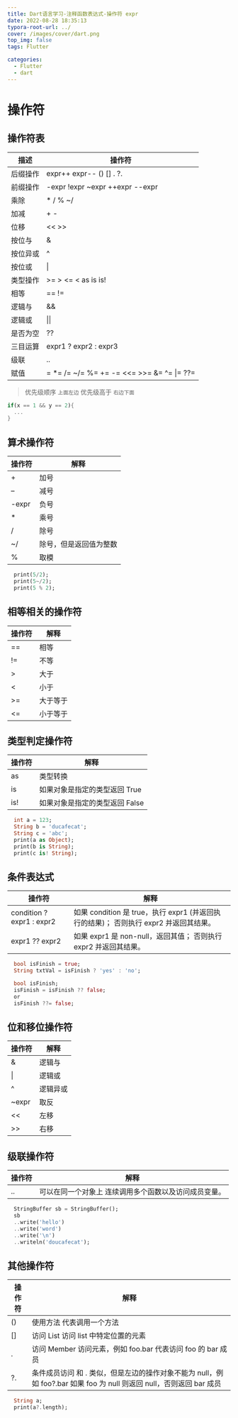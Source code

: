 ```yaml
---
title: Dart语言学习-注释函数表达式-操作符 expr
date: 2022-08-28 18:35:13
typora-root-url: ../
cover: /images/cover/dart.png
top_img: false
tags: Flutter

categories:
  - Flutter
  - dart
---
```


# 操作符

## 操作符表

| 描述     | 操作符                                     |
| -------- | ------------------------------------------ |
| 后缀操作 | expr++ expr-- () [] . ?.                   |
| 前缀操作 | -expr !expr ~expr ++expr --expr            |
| 乘除     | * / % ~/                                   |
| 加减     | + -                                        |
| 位移     | << >>                                      |
| 按位与   | &                                          |
| 按位异或 | ^                                          |
| 按位或   | \|                                         |
| 类型操作 | >= > <= < as is is!                        |
| 相等     | == !=                                      |
| 逻辑与   | &&                                         |
| 逻辑或   | \|\|                                       |
| 是否为空 | ??                                         |
| 三目运算 | expr1 ? expr2 : expr3                      |
| 级联     | ..                                         |
| 赋值     | = *= /= ~/= %= += -= <<= >>= &= ^= \|= ??= |

> 优先级顺序 `上面左边` 优先级高于 `右边下面`

```dart
if(x == 1 && y == 2){
  ...
}
```

## 算术操作符

| 操作符 | 解释                   |
| ------ | ---------------------- |
| +      | 加号                   |
| –      | 减号                   |
| -expr  | 负号                   |
| *      | 乘号                   |
| /      | 除号                   |
| ~/     | 除号，但是返回值为整数 |
| %      | 取模                   |

```dart
  print(5/2);
  print(5~/2);
  print(5 % 2);
```

## 相等相关的操作符

| 操作符 | 解释     |
| ------ | -------- |
| ==     | 相等     |
| !=     | 不等     |
| >      | 大于     |
| <      | 小于     |
| >=     | 大于等于 |
| <=     | 小于等于 |

## 类型判定操作符

| 操作符 | 解释                           |
| ------ | ------------------------------ |
| as     | 类型转换                       |
| is     | 如果对象是指定的类型返回 True  |
| is!    | 如果对象是指定的类型返回 False |

```dart
  int a = 123;
  String b = 'ducafecat';
  String c = 'abc';
  print(a as Object);
  print(b is String);
  print(c is! String);
```

## 条件表达式

| 操作符                    | 解释                                                         |
| ------------------------- | ------------------------------------------------------------ |
| condition ? expr1 : expr2 | 如果 condition 是 true，执行 expr1 (并返回执行的结果)； 否则执行 expr2 并返回其结果。 |
| expr1 ?? expr2            | 如果 expr1 是 non-null，返回其值； 否则执行 expr2 并返回其结果。 |

```dart
  bool isFinish = true;
  String txtVal = isFinish ? 'yes' : 'no';

  bool isFinish;
  isFinish = isFinish ?? false;
  or
  isFinish ??= false;
```

## 位和移位操作符

| 操作符 | 解释     |
| ------ | -------- |
| &      | 逻辑与   |
| \|     | 逻辑或   |
| ^      | 逻辑异或 |
| ~expr  | 取反     |
| <<     | 左移     |
| >>     | 右移     |

## 级联操作符

| 操作符 | 解释                                                  |
| ------ | ----------------------------------------------------- |
| ..     | 可以在同一个对象上 连续调用多个函数以及访问成员变量。 |

```dart
  StringBuffer sb = StringBuffer();
  sb
  ..write('hello')
  ..write('word')
  ..write('\n')
  ..writeln('doucafecat');
```

## 其他操作符

| 操作符 | 解释                                                         |
| ------ | ------------------------------------------------------------ |
| ()     | 使用方法 代表调用一个方法                                    |
| []     | 访问 List 访问 list 中特定位置的元素                         |
| .      | 访问 Member 访问元素，例如 foo.bar 代表访问 foo 的 bar 成员  |
| ?.     | 条件成员访问 和 . 类似，但是左边的操作对象不能为 null，例如 foo?.bar 如果 foo 为 null 则返回 null，否则返回 bar 成员 |

```dart
  String a;
  print(a?.length);
```
